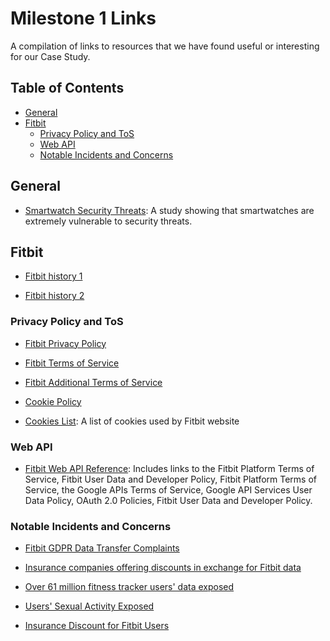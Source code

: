 # Milestone 1 Links

A compilation of links to resources that we have found useful or interesting for our Case Study.

## Table of Contents

- [General](#general)
- [Fitbit](#fitbit)
    - [Privacy Policy and ToS](#privacy-policy-and-tos)
    - [Web API](#web-api)
    - [Notable Incidents and Concerns](#notable-incidents-and-concerns)


## General
- [Smartwatch Security Threats](https://www.bitdefender.com/blog/hotforsecurity/smartwatches-are-extremely-vulnerable-to-security-threats-study-shows/): A study showing that smartwatches are extremely vulnerable to security threats.

## Fitbit

- [Fitbit history 1](https://techstory.in/the-fitbit-story-how-it-scripted-wearable-techs-biggest-success-story/)

- [Fitbit history 2](https://www.wareable.com/fitbit/story-of-fitbit-7936)

### Privacy Policy and ToS
- [Fitbit Privacy Policy](https://www.fitbit.com/global/en-ca/legal/privacy-policy)

- [Fitbit Terms of Service](https://www.fitbit.com/global/en-ca/legal/terms-of-service)

- [Fitbit Additional Terms of Service](https://support.google.com/product-documentation/answer/13511576)

- [Cookie Policy](https://www.fitbit.com/global/en-ca/legal/cookie-policy)

- [Cookies List](https://www.fitbit.com/global/en-ca/legal/cookie-list): A list of cookies used by Fitbit website





### Web API
- [Fitbit Web API Reference](https://dev.fitbit.com/build/reference/web-api/): Includes links to the Fitbit Platform Terms of Service, Fitbit User Data and Developer Policy, Fitbit Platform Terms of Service, the Google APIs Terms of Service, Google API Services User Data Policy, OAuth 2.0 Policies, Fitbit User Data and Developer Policy.


### Notable Incidents and Concerns
- [Fitbit GDPR Data Transfer Complaints](https://techcrunch.com/2023/08/30/fitbit-gdpr-data-transfer-complaints-noyb/)
- [Insurance companies offering discounts in exchange for Fitbit data](https://www.govtech.com/health/could-your-fitbit-data-be-used-to-deny-you-health-insurance.html)
- [Over 61 million fitness tracker users' data exposed](https://www.fiercehealthcare.com/digital-health/fitbit-apple-user-data-exposed-breach-impacting-61m-fitness-tracker-records)
- [Users' Sexual Activity Exposed](https://www.forbes.com/sites/kashmirhill/2011/07/05/fitbit-moves-quickly-after-users-sex-stats-exposed/?sh=6ff14c514327)

- [Insurance Discount for Fitbit Users](https://www.insurancebusinessmag.com/ca/news/auto-motor/first-insurer-to-offer-fitbit-discounts-emerges-46817.aspx)



